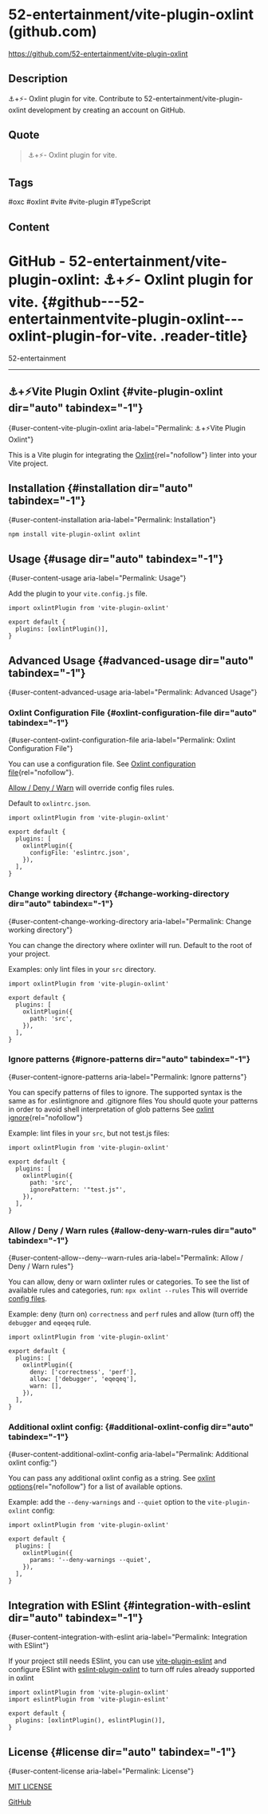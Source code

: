 # 52-entertainment/vite-plugin-oxlint (github.com)

<https://github.com/52-entertainment/vite-plugin-oxlint>

## Description

⚓️+⚡️- Oxlint plugin for vite. Contribute to 52-entertainment/vite-plugin-oxlint development by creating an account on GitHub.

## Quote

> ⚓️+⚡️- Oxlint plugin for vite.

## Tags

#oxc #oxlint #vite #vite-plugin #TypeScript

## Content

# GitHub - 52-entertainment/vite-plugin-oxlint: ⚓️+⚡️- Oxlint plugin for vite. {#github---52-entertainmentvite-plugin-oxlint---oxlint-plugin-for-vite. .reader-title}

52-entertainment

------------------------------------------------------------------------

## ⚓️+⚡️Vite Plugin Oxlint {#vite-plugin-oxlint dir="auto" tabindex="-1"}

[](#️️vite-plugin-oxlint){#user-content-️️vite-plugin-oxlint aria-label="Permalink: ⚓️+⚡️Vite Plugin Oxlint"}

This is a Vite plugin for integrating the [Oxlint](https://oxc-project.github.io/){rel="nofollow"} linter into your Vite project.

## Installation {#installation dir="auto" tabindex="-1"}

[](#installation){#user-content-installation aria-label="Permalink: Installation"}

    npm install vite-plugin-oxlint oxlint

## Usage {#usage dir="auto" tabindex="-1"}

[](#usage){#user-content-usage aria-label="Permalink: Usage"}

Add the plugin to your `vite.config.js` file.

    import oxlintPlugin from 'vite-plugin-oxlint'

    export default {
      plugins: [oxlintPlugin()],
    }

## Advanced Usage {#advanced-usage dir="auto" tabindex="-1"}

[](#advanced-usage){#user-content-advanced-usage aria-label="Permalink: Advanced Usage"}

### Oxlint Configuration File {#oxlint-configuration-file dir="auto" tabindex="-1"}

[](#oxlint-configuration-file){#user-content-oxlint-configuration-file aria-label="Permalink: Oxlint Configuration File"}

You can use a configuration file. See [Oxlint configuration file](https://oxc.rs/docs/guide/usage/linter/config.html){rel="nofollow"}.

[Allow / Deny / Warn](#allow--deny--warn-rules) will override config files rules.

Default to `oxlintrc.json`.

    import oxlintPlugin from 'vite-plugin-oxlint'

    export default {
      plugins: [
        oxlintPlugin({
          configFile: 'eslintrc.json',
        }),
      ],
    }

### Change working directory {#change-working-directory dir="auto" tabindex="-1"}

[](#change-working-directory){#user-content-change-working-directory aria-label="Permalink: Change working directory"}

You can change the directory where oxlinter will run.
Default to the root of your project.

Examples: only lint files in your `src` directory.

    import oxlintPlugin from 'vite-plugin-oxlint'

    export default {
      plugins: [
        oxlintPlugin({
          path: 'src',
        }),
      ],
    }

### Ignore patterns {#ignore-patterns dir="auto" tabindex="-1"}

[](#ignore-patterns){#user-content-ignore-patterns aria-label="Permalink: Ignore patterns"}

You can specify patterns of files to ignore. The supported syntax is the same as for .eslintignore and .gitignore files You should quote your patterns in order to avoid shell interpretation of glob patterns
See [oxlint ignore](https://oxc.rs/docs/guide/usage/linter/cli.html#ignore-files){rel="nofollow"}

Example: lint files in your `src`, but not test.js files:

    import oxlintPlugin from 'vite-plugin-oxlint'

    export default {
      plugins: [
        oxlintPlugin({
          path: 'src',
          ignorePattern: '"test.js"',
        }),
      ],
    }

### Allow / Deny / Warn rules {#allow-deny-warn-rules dir="auto" tabindex="-1"}

[](#allow--deny--warn-rules){#user-content-allow--deny--warn-rules aria-label="Permalink: Allow / Deny / Warn rules"}

You can allow, deny or warn oxlinter rules or categories.
To see the list of available rules and categories, run:
`npx oxlint --rules`
This will override [config files](#oxlint-configuration-file).

Example: deny (turn on) `correctness` and `perf` rules and allow (turn off) the `debugger` and `eqeqeq` rule.

    import oxlintPlugin from 'vite-plugin-oxlint'

    export default {
      plugins: [
        oxlintPlugin({
          deny: ['correctness', 'perf'],
          allow: ['debugger', 'eqeqeq'],
          warn: [],
        }),
      ],
    }

### Additional oxlint config: {#additional-oxlint-config dir="auto" tabindex="-1"}

[](#additional-oxlint-config){#user-content-additional-oxlint-config aria-label="Permalink: Additional oxlint config:"}

You can pass any additional oxlint config as a string.
See [oxlint options](https://oxc-project.github.io/docs/guide/usage/linter.html#useful-options){rel="nofollow"} for a list of available options.

Example: add the `--deny-warnings` and `--quiet` option to the `vite-plugin-oxlint` config:

    import oxlintPlugin from 'vite-plugin-oxlint'

    export default {
      plugins: [
        oxlintPlugin({
          params: '--deny-warnings --quiet',
        }),
      ],
    }

## Integration with ESlint {#integration-with-eslint dir="auto" tabindex="-1"}

[](#integration-with-eslint){#user-content-integration-with-eslint aria-label="Permalink: Integration with ESlint"}

If your project still needs ESlint, you can use [vite-plugin-eslint](https://github.com/gxmari007/vite-plugin-eslint) and configure ESlint with [eslint-plugin-oxlint](https://github.com/oxc-project/eslint-plugin-oxlint) to turn off rules already supported in oxlint

    import oxlintPlugin from 'vite-plugin-oxlint'
    import eslintPlugin from 'vite-plugin-eslint'

    export default {
      plugins: [oxlintPlugin(), eslintPlugin()],
    }

## License {#license dir="auto" tabindex="-1"}

[](#license){#user-content-license aria-label="Permalink: License"}

[MIT LICENSE](https://github.com/52-entertainment/vite-plugin-oxlint/blob/main/LICENSE)

[GitHub](https://github.com/52-entertainment/vite-plugin-oxlint)
